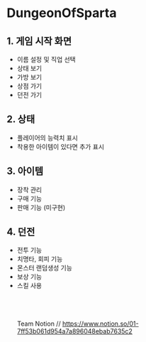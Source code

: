 # DungeonOfSparta

## 1. 게임 시작 화면
- 이름 설정 및 직업 선택
- 상태 보기
- 가방 보기
- 상점 가기
- 던전 가기
        
## 2. 상태   
- 플레이어의 능력치 표시
- 착용한 아이템이 있다면 추가 표시
     
## 3. 아이템
- 장착 관리
- 구매 기능
- 판매 기능 (미구현)

## 4. 던전
- 전투 기능
- 치명타, 회피 기능
- 몬스터 랜덤생성 기능
- 보상 기능
- 스킬 사용    
<br><br><br><br>
Team Notion // https://www.notion.so/01-7ff53b061d954a7a896048ebab7635c2
